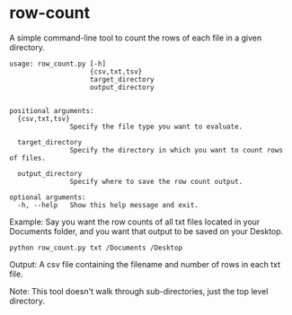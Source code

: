 # row-count
A simple command-line tool to count the rows of each file in a given directory. 


```
usage: row_count.py [-h]
                    {csv,txt,tsv}
                    target_directory
                    output_directory


positional arguments:
  {csv,txt,tsv}
               Specify the file type you want to evaluate.
               
  target_directory
               Specify the directory in which you want to count rows of files.
               
  output_directory
               Specify where to save the row count output.

optional arguments:
  -h, --help   Show this help message and exit.
```


Example: Say you want the row counts of all txt files located in your Documents folder, and you want that output to be saved on your Desktop.

```
python row_count.py txt /Documents /Desktop 
```

Output: A csv file containing the filename and number of rows in each txt file.




Note: This tool doesn't walk through sub-directories, just the top level directory.
